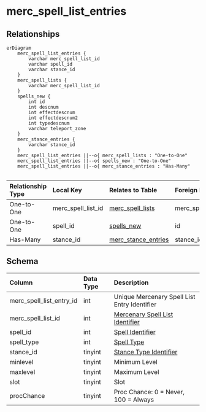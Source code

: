 # merc_spell_list_entries

## Relationships

```mermaid
erDiagram
    merc_spell_list_entries {
        varchar merc_spell_list_id
        varchar spell_id
        varchar stance_id
    }
    merc_spell_lists {
        varchar merc_spell_list_id
    }
    spells_new {
        int id
        int descnum
        int effectdescnum
        int effectdescnum2
        int typedescnum
        varchar teleport_zone
    }
    merc_stance_entries {
        varchar stance_id
    }
    merc_spell_list_entries ||--o{ merc_spell_lists : "One-to-One"
    merc_spell_list_entries ||--o{ spells_new : "One-to-One"
    merc_spell_list_entries ||--o{ merc_stance_entries : "Has-Many"


```


| Relationship Type | Local Key | Relates to Table | Foreign Key |
| :--- | :--- | :--- | :--- |
| One-to-One | merc_spell_list_id | [merc_spell_lists](../../schema/mercenaries/merc_spell_lists.md) | merc_spell_list_id |
| One-to-One | spell_id | [spells_new](../../schema/spells/spells_new.md) | id |
| Has-Many | stance_id | [merc_stance_entries](../../schema/mercenaries/merc_stance_entries.md) | stance_id |


## Schema

| Column | Data Type | Description |
| :--- | :--- | :--- |
| merc_spell_list_entry_id | int | Unique Mercenary Spell List Entry Identifier |
| merc_spell_list_id | int | [Mercenary Spell List Identifier](merc_spell_lists.md) |
| spell_id | int | [Spell Identifier](../../schema/spells/spells_new.md) |
| spell_type | int | [Spell Type](../../../../server/spells/spell-types) |
| stance_id | tinyint | [Stance Type Identifier](../../../../categories/bots/stance-types) |
| minlevel | tinyint | Minimum Level |
| maxlevel | tinyint | Maximum Level |
| slot | tinyint | Slot |
| procChance | tinyint | Proc Chance: 0 = Never, 100 = Always |

